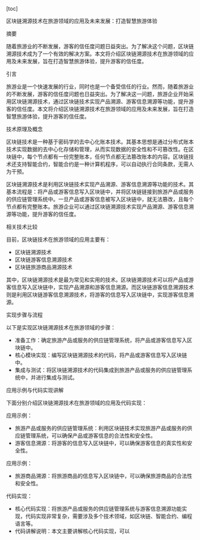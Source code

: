 
[toc]                    
                
                
区块链溯源技术在旅游领域的应用及未来发展：打造智慧旅游体验

摘要

随着旅游业的不断发展，游客的信任度问题日益突出。为了解决这个问题，区块链溯源技术成为了一个有效的解决方案。本文将介绍区块链溯源技术在旅游领域的应用及未来发展，旨在打造智慧旅游体验，提升游客的信任度。

引言

旅游业是一个快速发展的行业，同时也是一个备受信任的行业。然而，随着旅游业的不断发展，游客的信任度问题也日益突出。为了解决这一问题，旅游企业开始采用区块链溯源技术，通过区块链技术实现产品溯源、游客信息溯源等功能，提升游客的信任度。本文将介绍区块链溯源技术在旅游领域的应用及未来发展，旨在打造智慧旅游体验，提升游客的信任度。

技术原理及概念

区块链技术是一种基于密码学的去中心化账本技术。其基本思想是通过分布式账本技术实现数据的去中心化存储和管理，从而实现数据的安全性和不可篡改性。在区块链中，每个节点都有一份完整账本，任何节点都无法篡改账本的内容。区块链技术还支持智能合约，智能合约是一种计算机程序，可以自动执行合同条款，无需人为干预。

区块链溯源技术是利用区块链技术实现产品溯源、游客信息溯源等功能的技术。其基本流程是：将产品或游客信息写入区块链中，并将区块链链接到旅游产品或服务的供应链管理系统中。一旦产品或游客信息被写入区块链中，就无法篡改，且每个节点都有完整账本。旅游企业可以通过区块链溯源技术实现产品溯源、游客信息溯源等功能，提升游客的信任度。

相关技术比较

目前，区块链技术在旅游领域的应用主要有：

- 区块链溯源技术
- 区块链游客信息溯源技术
- 区块链旅游商品溯源技术

其中，区块链溯源技术是最为常见和实用的技术。区块链溯源技术可以将产品或游客信息写入区块链中，实现产品溯源和游客信息溯源。而区块链游客信息溯源技术则是利用区块链游客信息溯源技术，将游客的信息写入区块链中，实现游客信息溯源。

实现步骤与流程

以下是实现区块链溯源技术在旅游领域的步骤：

- 准备工作：确定旅游产品或服务的供应链管理系统，将产品或游客信息写入区块链中。
- 核心模块实现：编写区块链溯源技术的代码，将产品或游客信息写入区块链中。
- 集成与测试：将区块链溯源技术的代码集成到旅游产品或服务的供应链管理系统中，并进行集成与测试。

应用示例与代码实现讲解

下面分别介绍区块链溯源技术在旅游领域的应用及代码实现：

应用示例：

- 旅游产品或服务的供应链管理系统：利用区块链技术实现旅游产品或服务的供应链管理系统，可以确保产品或游客信息的合法性和安全性。
- 游客信息溯源：将游客的信息写入区块链中，可以确保游客信息的真实性和安全性。

应用示例：

- 旅游商品溯源：将旅游商品的信息写入区块链中，可以确保旅游商品的合法性和安全性。

代码实现：

- 核心代码实现：将旅游产品或服务的供应链管理系统与游客信息溯源功能实现，代码实现非常复杂，需要涉及多个技术领域，如区块链、智能合约、编程语言等。
- 代码讲解说明：本文主要讲解核心代码实现，可以

